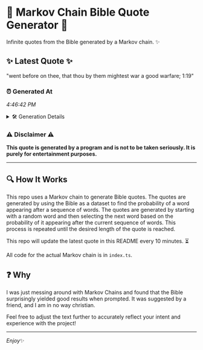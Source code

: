 # 📖 Markov Chain Bible Quote Generator 📖

Infinite quotes from the Bible generated by a Markov chain. ✨

## ✨ Latest Quote ✨
"went before on thee, that thou by them mightest war a good warfare; 1:19"

### ⏰ Generated At
*4:46:42 PM*

<details>
    <summary>🛠️ Generation Details</summary>
    <p>
        <strong>🌱 Seed:</strong> went<br>
        <strong>🔄 Iterations:</strong> 13<br>
        <strong>📜 Context History:</strong><br>[ went ]: before<br>[ went, before ]: on<br>[ went, before, on ]: thee,<br>[ went, before, on, thee, ]: that<br>[ went, before, on, thee,, that ]: thou<br>[ went, before, on, thee,, that, thou ]: by<br>[ before, on, thee,, that, thou, by ]: them<br>[ on, thee,, that, thou, by, them ]: mightest<br>[ thee,, that, thou, by, them, mightest ]: war<br>[ that, thou, by, them, mightest, war ]: a<br>[ thou, by, them, mightest, war, a ]: good<br>[ by, them, mightest, war, a, good ]: warfare;<br>[ them, mightest, war, a, good, warfare; ]: 1:19<br>
    </p>
</details>

### ⚠️ Disclaimer ⚠️
**This quote is generated by a program and is not to be taken seriously. It is purely for entertainment purposes.**

---

## 🔍 How It Works

This repo uses a Markov chain to generate Bible quotes. The quotes are generated by using the Bible as a dataset to find the probability of a word appearing after a sequence of words. The quotes are generated by starting with a random word and then selecting the next word based on the probability of it appearing after the current sequence of words. This process is repeated until the desired length of the quote is reached.

This repo will update the latest quote in this README every 10 minutes. ⏳

All code for the actual Markov chain is in `index.ts`.

## ❓ Why

I was just messing around with Markov Chains and found that the Bible surprisingly yielded good results when prompted. 
It was suggested by a friend, and I am in no way christian.

Feel free to adjust the text further to accurately reflect your intent and experience with the project!

---

*Enjoy*✨

